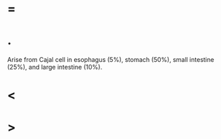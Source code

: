 # =

# .

Arise from Cajal cell in esophagus (5%), stomach (50%), small intestine (25%), and large intestine (10%).

# <

# >
